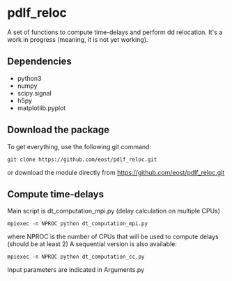 # pdlf_reloc
A set of functions to compute time-delays and perform dd relocation.
It's a work in progress (meaning, it is not yet working).

## Dependencies
- python3
- numpy
- scipy.signal
- h5py
- matplotlib.pyplot

## Download the package
To get everything, use the following git command:
```
git clone https://github.com/eost/pdlf_reloc.git
```
or download the module directly from https://github.com/eost/pdlf_reloc.git

## Compute time-delays
Main script is dt_computation_mpi.py (delay calculation on multiple CPUs)
```
mpiexec -n NPROC python dt_computation_mpi.py
```
where NPROC is the number of CPUs that will be used to compute delays (should be at least 2)
A sequential version is also available:
```
mpiexec -n NPROC python dt_computation_cc.py
```

Input parameters are indicated in Arguments.py



